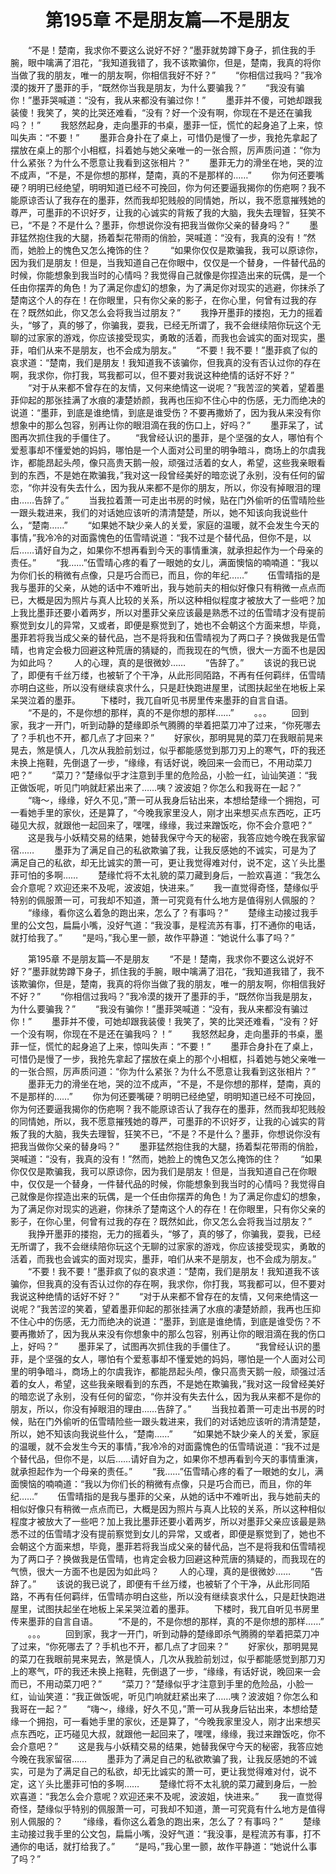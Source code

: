 # 　　第195章 不是朋友篇—不是朋友
　　“不是！楚南，我求你不要这么说好不好？”墨菲就势蹲下身子，抓住我的手腕，眼中噙满了泪花，“我知道我错了，我不该欺骗你，但是，楚南，我真的将你当做了我的朋友，唯一的朋友啊，你相信我好不好？”
　　“你相信过我吗？”我冷漠的拨开了墨菲的手，“既然你当我是朋友，为什么要骗我？”
　　“我没有骗你！”墨菲哭喊道：“没有，我从来都没有骗过你！”
　　墨菲并不傻，可她却跟我装傻！我笑了，笑的比哭还难看，“没有？好一个没有啊，你现在不是还在骗我吗？！”
　　我怒然起身，走向墨菲的书桌，墨菲一怔，慌忙的起身追了上来，惊叫失声：“不要！”
　　墨菲合身扑在了桌上，可惜仍是慢了一步，我抢先拿起了摆放在桌上的那个小相框，抖着她与她父亲唯一的一张合照，厉声质问道：“你为什么紧张？为什么不愿意让我看到这张相片？”
　　墨菲无力的滑坐在地，哭的泣不成声，“不是，不是你想的那样，楚南，真的不是那样的……”
　　你为何还要嘴硬？明明已经绝望，明明知道已经不可挽回，你为何还要逼我揭你的伤疤啊？我不能原谅否认了我存在的墨菲，然而我却犯贱般的同情她，所以，我不愿意摧残她的尊严，可墨菲的不识好歹，让我的心诚实的背叛了我的大脑，我失去理智，狂笑不已，“不是？不是什么？墨菲，你想说你没有把我当做你父亲的替身吗？”
　　墨菲猛然抱住我的大腿，扬着梨花带雨的俏脸，哭喊道：“没有，我真的没有！”然而，她脸上的愧色又怎么掩饰的住？
　　“如果你仅仅是欺骗我，我可以原谅你，因为我们是朋友！但是，当我知道自己在你眼中，仅仅是一个替身，一件替代品的时候，你能想象到我当时的心情吗？我觉得自己就像是你捏造出来的玩偶，是一个任由你摆弄的角色！为了满足你虚幻的想象，为了满足你对现实的逃避，你抹杀了楚南这个人的存在！在你眼里，只有你父亲的影子，在你心里，何曾有过我的存在？既然如此，你又怎么会将我当过朋友？”
　　我挣开墨菲的搂抱，无力的摇着头，“够了，真的够了，你骗我，耍我，已经无所谓了，我不会继续陪你玩这个无聊的过家家的游戏，你应该接受现实，勇敢的活着，而我也会诚实的面对现实，墨菲，咱们从来不是朋友，也不会成为朋友。”
　　“不要！我不要！”墨菲疯了似的哀求道：“楚南，我们是朋友！我知道我不该骗你，但我真的没有否认过你的存在啊，我求你，你打我，骂我都可以，但不要对我说这种绝情的话好不好？”
　　“对于从来都不曾存在的友情，又何来绝情这一说呢？”我苦涩的笑着，望着墨菲仰起的那张挂满了水痕的凄楚娇颜，我再也压抑不住心中的伤感，无力而绝决的说道：“墨菲，到底是谁绝情，到底是谁受伤？不要再撒娇了，因为我从来没有你想象中的那么包容，别再让你的眼泪滴在我的伤口上，好吗？”
　　墨菲呆了，试图再次抓住我的手僵住了。
　　“我曾经认识的墨菲，是个坚强的女人，哪怕有个爱惹事却不懂爱她的妈妈，哪怕是一个人面对公司里的明争暗斗，商场上的尔虞我诈，都能昂起头颅，像只高贵天鹅一般，顽强过活着的女人，希望，这些我亲眼看到的东西，不是她在欺骗我，”我对这一段曾经美好的暗恋说了永别，没有任何的留恋，“你并没有失去什么，因为我从来都不是你的朋友，所以，你没有掉眼泪的理由……告辞了。”
　　当我拉着萧一可走出书房的时候，贴在门外偷听的伍雪晴险些一跟头栽进来，我们的对话她应该听的清清楚楚，所以，她不知该向我说些什么，“楚南……”
　　“如果她不缺少亲人的关爱，家庭的温暖，就不会发生今天的事情，”我冷冷的对面露愧色的伍雪晴说道：“我不过是个替代品，但你不是，以后……请好自为之，如果你不想再看到今天的事情重演，就承担起作为一个母亲的责任。”
　　“我……”伍雪晴心疼的看了一眼她的女儿，满面懊恼的喃喃道：“我以为你们长的稍微有点像，只是巧合而已，而且，你的年纪……”
　　伍雪晴指的是我与墨菲的父亲，从她的话中不难听出，我与她前夫的相似好像只有稍微一点点而已，大概是因为照片与真人比较的关系，所以这种相似程度才被放大了一些吧？加上我比墨菲还要小着两岁，所以对墨菲父亲应该最是熟悉不过的伍雪晴才没有提前察觉到女儿的异常，又或者，即便是察觉到了，她也不会朝这个方面来想，毕竟，墨菲若将我当成父亲的替代品，岂不是将我和伍雪晴视为了两口子？换做我是伍雪晴，也肯定会极力回避这种荒唐的猜疑的，而我现在的气愤，很大一方面不也是因为如此吗？
　　人的心理，真的是很微妙……
　　“告辞了。”
　　该说的我已说了，即便有千丝万缕，也被斩了个干净，从此形同陌路，不再有任何羁绊，伍雪晴亦明白这些，所以没有继续哀求什么，只是赶快跑进屋里，试图扶起坐在地板上呆呆哭泣着的墨菲。
　　下楼时，我兀自听见书房里传来墨菲的自言自语。
　　“不是的，不是你想的那样，真的不是你想的那样……”
　　。。。
　　回到家，我才一开门，听到动静的楚缘即杀气腾腾的举着把菜刀冲了过来，“你死哪去了？手机也不开，都几点了才回来？”
　　好家伙，那明晃晃的菜刀在我眼前晃来晃去，煞是慎人，几次从我脸前划过，似乎都能感觉到那刀刃上的寒气，吓的我还未换上拖鞋，先倒退了一步，“缘缘，有话好说，晚回来一会而已，不用动菜刀吧？”
　　“菜刀？”楚缘似乎才注意到手里的危险品，小脸一红，讪讪笑道：“我正做饭呢，听见门响就赶紧出来了……咦？波波姐？你怎么和我哥在一起？”
　　“嗨～，缘缘，好久不见，”萧一可从我身后钻出来，本想给楚缘一个拥抱，可一看她手里的家伙，还是算了，“今晚我家里没人，刚才出来想买点东西吃，正巧碰见大叔，就跟他一起回来了，嘿嘿，缘缘，我过来蹭饭吃，你不会介意吧？”
　　这是我与小妖精交易的结果，她替我保守今天的秘密，我答应她今晚在我家留宿……
　　墨菲为了满足自己的私欲欺骗了我，让我反感她的不诚实，可是为了满足自己的私欲，却无比诚实的萧一可，更让我觉得难对付，说不定，这丫头比墨菲可怕的多啊……
　　楚缘忙将不太礼貌的菜刀藏到身后，一脸欢喜道：“我怎么会介意呢？欢迎还来不及呢，波波姐，快进来。”
　　我一直觉得奇怪，楚缘似乎特别的佩服萧一可，可我却不知道，萧一可究竟有什么地方是值得别人佩服的？
　　“缘缘，看你这么着急的跑出来，怎么了？有事吗？”
　　楚缘主动接过我手里的公文包，扁扁小嘴，没好气道：“我没事，是程流苏有事，打不通你的电话，就打给我了。”
　　“是吗，”我心里一颤，故作平静道：“她说什么事了吗？”

　　第195章 不是朋友篇—不是朋友
　　“不是！楚南，我求你不要这么说好不好？”墨菲就势蹲下身子，抓住我的手腕，眼中噙满了泪花，“我知道我错了，我不该欺骗你，但是，楚南，我真的将你当做了我的朋友，唯一的朋友啊，你相信我好不好？”
　　“你相信过我吗？”我冷漠的拨开了墨菲的手，“既然你当我是朋友，为什么要骗我？”
　　“我没有骗你！”墨菲哭喊道：“没有，我从来都没有骗过你！”
　　墨菲并不傻，可她却跟我装傻！我笑了，笑的比哭还难看，“没有？好一个没有啊，你现在不是还在骗我吗？！”
　　我怒然起身，走向墨菲的书桌，墨菲一怔，慌忙的起身追了上来，惊叫失声：“不要！”
　　墨菲合身扑在了桌上，可惜仍是慢了一步，我抢先拿起了摆放在桌上的那个小相框，抖着她与她父亲唯一的一张合照，厉声质问道：“你为什么紧张？为什么不愿意让我看到这张相片？”
　　墨菲无力的滑坐在地，哭的泣不成声，“不是，不是你想的那样，楚南，真的不是那样的……”
　　你为何还要嘴硬？明明已经绝望，明明知道已经不可挽回，你为何还要逼我揭你的伤疤啊？我不能原谅否认了我存在的墨菲，然而我却犯贱般的同情她，所以，我不愿意摧残她的尊严，可墨菲的不识好歹，让我的心诚实的背叛了我的大脑，我失去理智，狂笑不已，“不是？不是什么？墨菲，你想说你没有把我当做你父亲的替身吗？”
　　墨菲猛然抱住我的大腿，扬着梨花带雨的俏脸，哭喊道：“没有，我真的没有！”然而，她脸上的愧色又怎么掩饰的住？
　　“如果你仅仅是欺骗我，我可以原谅你，因为我们是朋友！但是，当我知道自己在你眼中，仅仅是一个替身，一件替代品的时候，你能想象到我当时的心情吗？我觉得自己就像是你捏造出来的玩偶，是一个任由你摆弄的角色！为了满足你虚幻的想象，为了满足你对现实的逃避，你抹杀了楚南这个人的存在！在你眼里，只有你父亲的影子，在你心里，何曾有过我的存在？既然如此，你又怎么会将我当过朋友？”
　　我挣开墨菲的搂抱，无力的摇着头，“够了，真的够了，你骗我，耍我，已经无所谓了，我不会继续陪你玩这个无聊的过家家的游戏，你应该接受现实，勇敢的活着，而我也会诚实的面对现实，墨菲，咱们从来不是朋友，也不会成为朋友。”
　　“不要！我不要！”墨菲疯了似的哀求道：“楚南，我们是朋友！我知道我不该骗你，但我真的没有否认过你的存在啊，我求你，你打我，骂我都可以，但不要对我说这种绝情的话好不好？”
　　“对于从来都不曾存在的友情，又何来绝情这一说呢？”我苦涩的笑着，望着墨菲仰起的那张挂满了水痕的凄楚娇颜，我再也压抑不住心中的伤感，无力而绝决的说道：“墨菲，到底是谁绝情，到底是谁受伤？不要再撒娇了，因为我从来没有你想象中的那么包容，别再让你的眼泪滴在我的伤口上，好吗？”
　　墨菲呆了，试图再次抓住我的手僵住了。
　　“我曾经认识的墨菲，是个坚强的女人，哪怕有个爱惹事却不懂爱她的妈妈，哪怕是一个人面对公司里的明争暗斗，商场上的尔虞我诈，都能昂起头颅，像只高贵天鹅一般，顽强过活着的女人，希望，这些我亲眼看到的东西，不是她在欺骗我，”我对这一段曾经美好的暗恋说了永别，没有任何的留恋，“你并没有失去什么，因为我从来都不是你的朋友，所以，你没有掉眼泪的理由……告辞了。”
　　当我拉着萧一可走出书房的时候，贴在门外偷听的伍雪晴险些一跟头栽进来，我们的对话她应该听的清清楚楚，所以，她不知该向我说些什么，“楚南……”
　　“如果她不缺少亲人的关爱，家庭的温暖，就不会发生今天的事情，”我冷冷的对面露愧色的伍雪晴说道：“我不过是个替代品，但你不是，以后……请好自为之，如果你不想再看到今天的事情重演，就承担起作为一个母亲的责任。”
　　“我……”伍雪晴心疼的看了一眼她的女儿，满面懊恼的喃喃道：“我以为你们长的稍微有点像，只是巧合而已，而且，你的年纪……”
　　伍雪晴指的是我与墨菲的父亲，从她的话中不难听出，我与她前夫的相似好像只有稍微一点点而已，大概是因为照片与真人比较的关系，所以这种相似程度才被放大了一些吧？加上我比墨菲还要小着两岁，所以对墨菲父亲应该最是熟悉不过的伍雪晴才没有提前察觉到女儿的异常，又或者，即便是察觉到了，她也不会朝这个方面来想，毕竟，墨菲若将我当成父亲的替代品，岂不是将我和伍雪晴视为了两口子？换做我是伍雪晴，也肯定会极力回避这种荒唐的猜疑的，而我现在的气愤，很大一方面不也是因为如此吗？
　　人的心理，真的是很微妙……
　　“告辞了。”
　　该说的我已说了，即便有千丝万缕，也被斩了个干净，从此形同陌路，不再有任何羁绊，伍雪晴亦明白这些，所以没有继续哀求什么，只是赶快跑进屋里，试图扶起坐在地板上呆呆哭泣着的墨菲。
　　下楼时，我兀自听见书房里传来墨菲的自言自语。
　　“不是的，不是你想的那样，真的不是你想的那样……”
　　。。。
　　回到家，我才一开门，听到动静的楚缘即杀气腾腾的举着把菜刀冲了过来，“你死哪去了？手机也不开，都几点了才回来？”
　　好家伙，那明晃晃的菜刀在我眼前晃来晃去，煞是慎人，几次从我脸前划过，似乎都能感觉到那刀刃上的寒气，吓的我还未换上拖鞋，先倒退了一步，“缘缘，有话好说，晚回来一会而已，不用动菜刀吧？”
　　“菜刀？”楚缘似乎才注意到手里的危险品，小脸一红，讪讪笑道：“我正做饭呢，听见门响就赶紧出来了……咦？波波姐？你怎么和我哥在一起？”
　　“嗨～，缘缘，好久不见，”萧一可从我身后钻出来，本想给楚缘一个拥抱，可一看她手里的家伙，还是算了，“今晚我家里没人，刚才出来想买点东西吃，正巧碰见大叔，就跟他一起回来了，嘿嘿，缘缘，我过来蹭饭吃，你不会介意吧？”
　　这是我与小妖精交易的结果，她替我保守今天的秘密，我答应她今晚在我家留宿……
　　墨菲为了满足自己的私欲欺骗了我，让我反感她的不诚实，可是为了满足自己的私欲，却无比诚实的萧一可，更让我觉得难对付，说不定，这丫头比墨菲可怕的多啊……
　　楚缘忙将不太礼貌的菜刀藏到身后，一脸欢喜道：“我怎么会介意呢？欢迎还来不及呢，波波姐，快进来。”
　　我一直觉得奇怪，楚缘似乎特别的佩服萧一可，可我却不知道，萧一可究竟有什么地方是值得别人佩服的？
　　“缘缘，看你这么着急的跑出来，怎么了？有事吗？”
　　楚缘主动接过我手里的公文包，扁扁小嘴，没好气道：“我没事，是程流苏有事，打不通你的电话，就打给我了。”
　　“是吗，”我心里一颤，故作平静道：“她说什么事了吗？”
